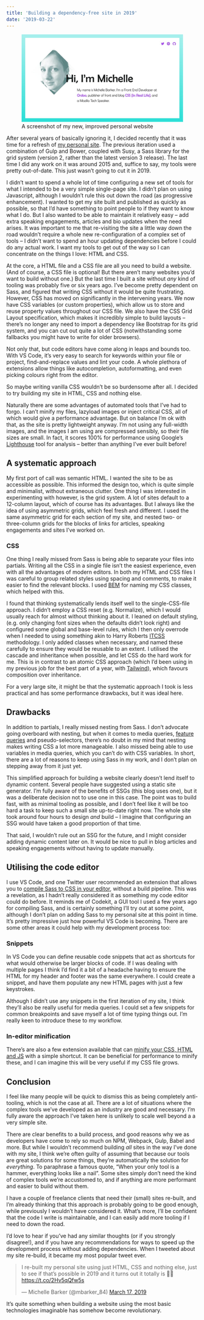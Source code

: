 ```yaml
---
title: 'Building a dependency-free site in 2019'
date: '2019-03-22'
---
```


<figure>
  <img src="building-a-dependency-free-site.jpg" alt="My personal website screenshot">
  <figcaption>A screenshot of my new, improved personal website</figcaption>
</figure>

After several years of basically ignoring it, I decided recently that it was time for a refresh of [my personal site](http://michellebarker.co.uk/). The previous iteration used a combination of Gulp and Bower, coupled with Susy, a Sass library for the grid system (version 2, rather than the latest version 3 release). The last time I did any work on it was around 2015 and, suffice to say, my tools were pretty out-of-date. This just wasn’t going to cut it in 2019.

I didn’t want to spend a whole lot of time configuring a new set of tools for what I intended to be a very simple single-page site. I didn’t plan on using Javascript, although I wouldn’t rule this out down the road (as progressive enhancement). I wanted to get my site built and published as quickly as possible, so that I’d have something to point people to if they want to know what I do. But I also wanted to be able to maintain it relatively easy – add extra speaking engagements, articles and bio updates when the need arises. It was important to me that re-visiting the site a little way down the road wouldn’t require a whole new re-configuration of a complex set of tools – I didn’t want to spend an hour updating dependencies before I could do any actual work. I want my tools to get out of the way so I can concentrate on the things I love: HTML and CSS.

At the core, a HTML file and a CSS file are all you need to build a website. (And of course, a CSS file is optional! But there aren’t many websites you’d want to build without one.) But the last time I built a site without _any_ kind of tooling was probably five or six years ago. I’ve become pretty dependent on Sass, and figured that writing CSS without it would be quite frustrating. However, CSS has moved on significantly in the intervening years. We now have CSS variables (or custom properties), which allow us to store and reuse property values throughout our CSS file. We also have the CSS Grid Layout specification, which makes it incredibly simple to build layouts – there’s no longer any need to import a dependency like Bootstrap for its grid system, and you can cut out quite a lot of CSS (notwithstanding some fallbacks you might have to write for older browsers).

Not only that, but code editors have come along in leaps and bounds too. With VS Code, it’s very easy to search for keywords within your file or project, find-and-replace values and lint your code. A whole plethora of extensions allow things like autocompletion, autoformatting, and even picking colours right from the editor.

So maybe writing vanilla CSS wouldn’t be so burdensome after all. I decided to try building my site in HTML, CSS and nothing else.

Naturally there are some advantages of automated tools that I’ve had to forgo. I can’t minify my files, lazyload images or inject critical CSS, all of which would give a performance advantage. But on balance I’m ok with that, as the site is pretty lightweight anyway. I’m not using any full-width images, and the images I am using are compressed sensibly, so their file sizes are small. In fact, it scores 100% for performance using Google’s [Lighthouse](https://developers.google.com/web/tools/lighthouse/) tool for analysis – better than anything I’ve ever built before!

## A systematic approach

My first port of call was semantic HTML. I wanted the site to be as accessible as possible. This informed the design too, which is quite simple and minimalist, without extraneous clutter. One thing I was interested in experimenting with however, is the grid system. A lot of sites default to a 12-column layout, which of course has its advantages. But I always like the idea of using asymmetric grids, which feel fresh and different. I used the same asymmetric grid for each section of my site, and nested two- or three-column grids for the blocks of links for articles, speaking engagements and sites I’ve worked on.

### CSS

One thing I really missed from Sass is being able to separate your files into partials. Writing all the CSS in a single file isn’t the easiest experience, even with all the advantages of modern editors. In both my HTML and CSS files I was careful to group related styles using spacing and comments, to make it easier to find the relevant blocks. I used [BEM](http://getbem.com/introduction/) for naming my CSS classes, which helped with this.

I found that thinking systematically lends itself well to the single-CSS-file approach. I didn’t employ a CSS reset (e.g. Normalize), which I would usually reach for almost without thinking about it. I leaned on default styling, (e.g. only changing font sizes when the defaults didn’t look right) and configured some global and base-level rules, which I then only overrode when I needed to using something akin to Harry Roberts [ITCSS](https://www.hongkiat.com/blog/inverted-triangle-css-web-development/) methodology. I only added classes when necessary, and named these carefully to ensure they would be reusable to an extent. I utilised the cascade and inheritance when possible, and let CSS do the hard work for me. This is in contrast to an atomic CSS approach (which I’d been using in my previous job for the best part of a year, with [Tailwind](https://css-irl.info/a-year-of-utility-classes/)), which favours composition over inheritance.

For a very large site, it might be that the systematic approach I took is less practical and has some performance drawbacks, but it was ideal here.

## Drawbacks

In addition to partials, I really missed nesting from Sass. I don’t advocate going overboard with nesting, but when it comes to media queries, [feature queries](https://developer.mozilla.org/en-US/docs/Web/CSS/@supports) and pseudo-selectors, there’s no doubt in my mind that nesting makes writing CSS a lot more manageable. I also missed being able to use variables in media queries, which you can’t do with CSS variables. In short, there are a lot of reasons to keep using Sass in my work, and I don’t plan on stepping away from it just yet.

This simplified approach for building a website clearly doesn’t lend itself to dynamic content. Several people have suggested using a static site generator. I’m fully aware of the benefits of SSGs (this blog uses one), but it was a deliberate decision not to use one in this case. The point was to build fast, with as minimal tooling as possible, and I don’t feel like it will be too hard a task to keep such a small site up-to-date right now. The whole site took around four hours to design _and_ build – I imagine that configuring an SSG would have taken a good proportion of that time.

That said, I wouldn’t rule out an SSG for the future, and I might consider adding dynamic content later on. It would be nice to pull in blog articles and speaking engagements without having to update manually.

## Utilising the code editor

I use VS Code, and one Twitter user recommended an extension that allows you to [compile Sass to CSS in your editor](https://github.com/wojciechsura/easysass), without a build pipeline. This was a revelation, as I hadn’t really considered it as something my code editor could do before. It reminds me of Codekit, a GUI tool I used a few years ago for compiling Sass, and is certainly something I’ll try out at some point, although I don’t plan on adding Sass to my personal site at this point in time. It’s pretty impressive just how powerful VS Code is becoming. There are some other areas it could help with my development process too:

### Snippets

In VS Code you can define reusable code snippets that act as shortcuts for what would otherwise be larger blocks of code. If I was dealing with multiple pages I think I’d find it a bit of a headache having to ensure the HTML for my header and footer was the same everywhere. I could create a snippet, and have them populate any new HTML pages with just a few keystrokes.

Although I didn’t use any snippets in the first iteration of my site, I think they’ll also be really useful for media queries. I could set a few snippets for common breakpoints and save myself a lot of time typing things out. I’m really keen to introduce these to my workflow.

### In-editor minification

There’s are also a few extension available that can [minify your CSS, HTML and JS](https://github.com/HookyQR/VSCodeMinify) with a simple shortcut. It can be beneficial for performance to minify these, and I can imagine this will be very useful if my CSS file grows.

## Conclusion

I feel like many people will be quick to dismiss this as being completely anti-tooling, which is not the case at all. There are a lot of situations where the complex tools we’ve developed as an industry are good and necessary. I’m fully aware the approach I’ve taken here is unlikely to scale well beyond a a very simple site.

There are clear benefits to a build process, and good reasons why we as developers have come to rely so much on NPM, Webpack, Gulp, Babel and more. But while I wouldn’t recommend building _all_ sites in the way I’ve done with my site, I think we’re often guilty of assuming that because our tools are great solutions for some things, they’re automatically the solution for _everything_. To paraphrase a famous quote, “When your only tool is a hammer, everything looks like a nail”. Some sites simply don’t need the kind of complex tools we’re accustomed to, and if anything are more performant and easier to build without them.

I have a couple of freelance clients that need their (small) sites re-built, and I’m already thinking that this approach is probably going to be good enough, while previously I wouldn’t have considered it. What’s more, I’ll be confident that the code I write is maintainable, and I can easily add more tooling if I need to down the road.

I’d love to hear if you’ve had any similar thoughts (or if you strongly disagree!), and if you have any recommendations for ways to speed up the development process without adding dependencies. When I tweeted about my site re-build, it became my most popular tweet ever.

<blockquote class="twitter-tweet" data-lang="en"><p lang="en" dir="ltr">I re-built my personal site using just HTML, CSS and nothing else, just to see if that’s possible in 2019 and it turns out it totally is 🤷‍♀️ <a href="https://t.co/2Hv5qQfw5s">https://t.co/2Hv5qQfw5s</a></p>&mdash; Michelle Barker (@mbarker_84) <a href="https://twitter.com/mbarker_84/status/1107416868711743490?ref_src=twsrc%5Etfw">March 17, 2019</a></blockquote>
<script async src="https://platform.twitter.com/widgets.js" charset="utf-8"></script>

It’s quite something when building a website using the most basic technologies imaginable has somehow become revolutionary.
